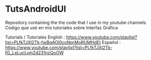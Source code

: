 # TutsAndroidUI

Repository containing the the code that I use in my youtube channels
Código que usé en mis tutoriales sobre Interfaz Gráfica

Tutorials / Tutoriales
English : https://www.youtube.com/playlist?list=PLfkTJXI2Tk-fwBqAOl0coNprMoRUMHdEt
Español : https://www.youtube.com/playlist?list=PLfkTJXI2Tk-fG_LeLucLvm2d231nzQoOW
